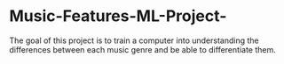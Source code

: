 # Music-Features-ML-Project-
The goal of this project is to train a computer into understanding the differences between each music genre and be able to differentiate them.
